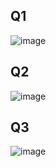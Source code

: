 ## Q1
![image](https://github.com/user-attachments/assets/d37d2ffa-170f-46d2-ac1f-c31daa5bdfd1)

## Q2
![image](https://github.com/user-attachments/assets/b46c7547-9550-4c29-8676-b4d391999ad4)

## Q3
![image](https://github.com/user-attachments/assets/8a79f554-b4a5-42b2-b6d2-9d622476358f)



